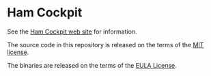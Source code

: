 # Ham Cockpit

See the [Ham Cockpit web site](https://ve3nea.github.io/HamCockpit/) for information.

The source code in this repository is released on the terms of the 
[MIT license](LICENSE).

The binaries are released on the terms of the
[EULA License](Release/License.txt).
